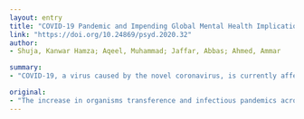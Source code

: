 ```yaml
---
layout: entry
title: "COVID-19 Pandemic and Impending Global Mental Health Implications"
link: "https://doi.org/10.24869/psyd.2020.32"
author:
- Shuja, Kanwar Hamza; Aqeel, Muhammad; Jaffar, Abbas; Ahmed, Ammar

summary:
- "COVID-19, a virus caused by the novel coronavirus, is currently affecting 146 territories, states and countries raising distress, panic and increasing anxiety in individuals exposed to the peril of the virus across the globe. Media has underlined the virus as rather an exclusive threat, which has added to panic and stress in masses which can lead to mental health issues like anxiety, obsessive compulsive disorder and post-traumatic stress disorder."

original:
- "The increase in organisms transference and infectious pandemics across the globe have been accelerated by an increase in travel, international exchange and global changes in earth's climate. COVID-19, a virus caused by the novel coronavirus that was initially identified on December 2019, in Wuhan city of China is currently affecting 146 territories, states and countries raising distress, panic and increasing anxiety in individuals exposed to the (actual or supposed) peril of the virus across the globe. Fundamentally, these concerns ascend with all infections, including those of flu and other agents, and the same worldwide safeguards are compulsory and suggested for protection and the prevention of further diffusion. However, media has underlined COVID-19 as rather an exclusive threat, which has added to panic and stress in masses which can lead to several mental health issues like anxiety, obsessive compulsive disorder and post-traumatic stress disorder which should be contained immediately in its initial phases."
---
```


